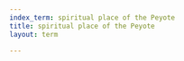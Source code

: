 ```yaml
---
index_term: spiritual place of the Peyote
title: spiritual place of the Peyote
layout: term

---
```

